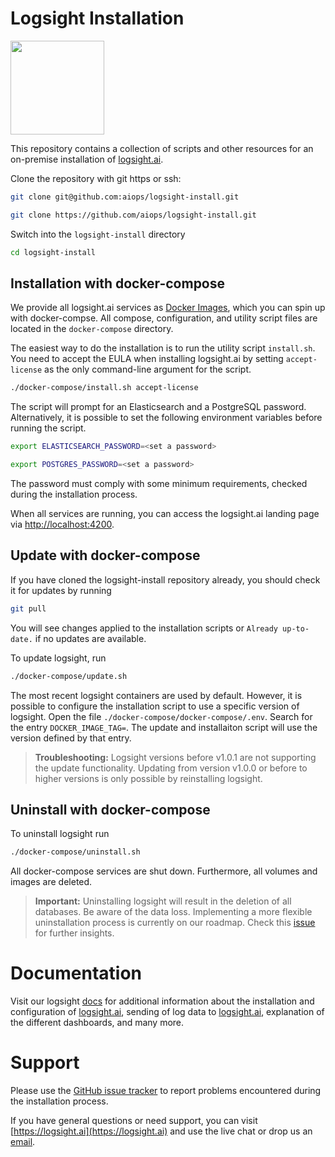 # Logsight Installation

 <a href="https://logsight.ai/"><img src="https://logsight.ai/assets/img/logol.png" width="150"/></a>

This repository contains a collection of scripts and other resources for an on-premise installation of [logsight.ai](https://logsight.ai).

Clone the repository with git https or ssh:
```bash
git clone git@github.com:aiops/logsight-install.git
```

```bash
git clone https://github.com/aiops/logsight-install.git
```

Switch into the ```logsight-install``` directory

```bash
cd logsight-install
```

## Installation with docker-compose

We provide all logsight.ai services as [Docker Images](https://hub.docker.com/orgs/logsight/repositories), which you can spin up with docker-compse. All compose, configuration, and utility script files are located in the ```docker-compose``` directory.

The easiest way to do the installation is to run the utility script ```install.sh```. You need to accept the EULA when installing logsight.ai by setting ```accept-license``` as the only command-line argument for the script.

```bash
./docker-compose/install.sh accept-license
```

The script will prompt for an Elasticsearch and a PostgreSQL password. Alternatively, it is possible to set the following environment variables before running the script.

```bash
export ELASTICSEARCH_PASSWORD=<set a password>
```

```bash
export POSTGRES_PASSWORD=<set a password>
```

The password must comply with some minimum requirements, checked during the installation process.

When all services are running, you can access the logsight.ai landing page via [http://localhost:4200](http://localhost:4200).

## Update with docker-compose

If you have cloned the logsight-install repository already, you should check it for updates by running
```bash
git pull
```

You will see changes applied to the installation scripts or `Already up-to-date.` if no updates are available.

To update logsight, run
```bash
./docker-compose/update.sh
```

The most recent logsight containers are used by default. However, it is possible to configure the installation script to use a specific version of logsight. Open the file `./docker-compose/docker-compose/.env`. Search for the entry `DOCKER_IMAGE_TAG=`. The update and installaiton script will use the version defined by that entry.

> **Troubleshooting:** Logsight versions before v1.0.1 are not supporting the update functionality. Updating from version v1.0.0 or before to higher versions is only possible by reinstalling logsight.

## Uninstall with docker-compose

To uninstall logsight run
```bash
./docker-compose/uninstall.sh
```

All docker-compose services are shut down. Furthermore, all volumes and images are deleted.

> **Important:** Uninstalling logsight will result in the deletion of all databases. Be aware of the data loss. Implementing a more flexible uninstallation process is currently on our roadmap. Check this [issue](https://github.com/aiops/logsight-install/issues/13) for further insights.

# Documentation

Visit our logsight [docs](https://docs.logsight.ai/#/) for additional information about the installation and configuration of [logsight.ai](https://logsight.ai), sending of log data to [logsight.ai](https://logsight.ai), explanation of the different dashboards, and many more.

# Support

Please use the [GitHub issue tracker](https://github.com/aiops/logsight-install/issues) to report problems encountered during the installation process.

If you have general questions or need support, you can visit [https://logsight.ai](https://logsight.ai) and use the live chat or drop us an [email](mailto:support@logsight.ai?subject=[GitHub]Support%20Request).
